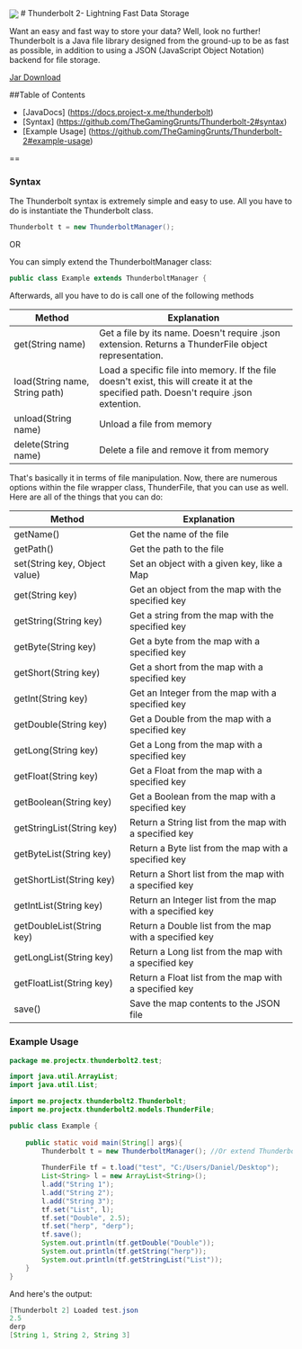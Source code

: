 <img src="http://i.imgur.com/FjGH2mG.png" align="center">
# Thunderbolt 2- Lightning Fast Data Storage

<p>Want an easy and fast way to store your data? Well, look no further! Thunderbolt is a Java file library designed from the ground-up to be as fast as possible, in addition to using a JSON (JavaScript Object Notation) backend for file storage. </p>

[Jar Download](https://dl.project-x.me/files/Thunderbolt.jar)

##Table of Contents
- [JavaDocs] (https://docs.project-x.me/thunderbolt)
- [Syntax] (https://github.com/TheGamingGrunts/Thunderbolt-2#syntax)
- [Example Usage] (https://github.com/TheGamingGrunts/Thunderbolt-2#example-usage)

==
### Syntax
The Thunderbolt syntax is extremely simple and easy to use. All you have to do is instantiate the Thunderbolt class.

```java
Thunderbolt t = new ThunderboltManager();
```

OR

You can simply extend the ThunderboltManager class:

```java
public class Example extends ThunderboltManager {
```

Afterwards, all you have to do is call one of the following methods

| Method | Explanation |
|--------|-------------|
| get(String name) | Get a file by its name. Doesn't require .json extension. Returns a ThunderFile object representation. |
| load(String name, String path) | Load a specific file into memory. If the file doesn't exist, this will create it at the specified path. Doesn't require .json extention. |
| unload(String name) | Unload a file from memory |
| delete(String name) | Delete a file and remove it from memory |

That's basically it in terms of file manipulation. Now, there are numerous options within the file wrapper class, ThunderFile, that you can use as well. Here are all of the things that you can do:

| Method | Explanation |
|--------|-------------|
| getName() | Get the name of the file |
| getPath() | Get the path to the file |
| set(String key, Object value) | Set an object with a given key, like a Map |
| get(String key) | Get an object from the map with the specified key |
| getString(String key) | Get a string from the map with the specified key |
| getByte(String key) | Get a byte from the map with a specified key |
| getShort(String key) | Get a short from the map with a specified key |
| getInt(String key) | Get an Integer from the map with a specified key |
| getDouble(String key) | Get a Double from the map with a specified key |
| getLong(String key) | Get a Long from the map with a specified key |
| getFloat(String key) | Get a Float from the map with a specified key |
| getBoolean(String key) | Get a Boolean from the map with a specified key |
| getStringList(String key) | Return a String list from the map with a specified key |
| getByteList(String key) | Return a Byte list from the map with a specified key |
| getShortList(String key) | Return a Short list from the map with a specified key |
| getIntList(String key) | Return an Integer list from the map with a specified key |
| getDoubleList(String key) | Return a Double list from the map with a specified key |
| getLongList(String key) | Return a Long list from the map with a specified key |
| getFloatList(String key) | Return a Float list from the map with a specified key |
| save() | Save the map contents to the JSON file |

### Example Usage

```java
package me.projectx.thunderbolt2.test;

import java.util.ArrayList;
import java.util.List;

import me.projectx.thunderbolt2.Thunderbolt;
import me.projectx.thunderbolt2.models.ThunderFile;

public class Example { 
	
	public static void main(String[] args){
		Thunderbolt t = new ThunderboltManager(); //Or extend ThunderboltManager
		
		ThunderFile tf = t.load("test", "C:/Users/Daniel/Desktop");
		List<String> l = new ArrayList<String>();
		l.add("String 1");
		l.add("String 2");
		l.add("String 3");
		tf.set("List", l);
		tf.set("Double", 2.5);
		tf.set("herp", "derp");
		tf.save();
		System.out.println(tf.getDouble("Double"));
		System.out.println(tf.getString("herp"));
		System.out.println(tf.getStringList("List"));
	}
}
```
And here's the output:

```java
[Thunderbolt 2] Loaded test.json
2.5
derp
[String 1, String 2, String 3]
```


